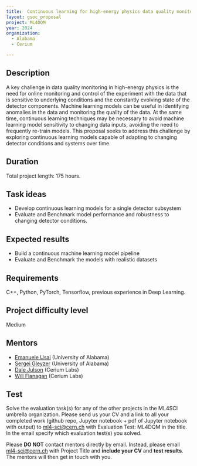 ```yaml
---
title:  Continuous learning for high-energy physics data quality monitoring
layout: gsoc_proposal
project: ML4DQM
year: 2024
organization:
  - Alabama
  - Cerium

---
```


## Description


A key challenge in data quality monitoring in high-energy physics is the need for online monitoring and control of the experiment with the data that is sensitive to underlying conditions and the constantly evolving state of the detector components. Machine learning models can be useful in identifying anomalies in the data and monitoring the quality of the data. At the same time, continuous learning techniques may be necessary to avoid machine learning model sensitivity to changing data inputs, avoiding the need to frequently re-train models. This proposal seeks to address this challenge by exploring continuous learning models capable of adapting to changing detector conditions and systems over time. 

## Duration

Total project length: 175 hours.

## Task ideas
 * Develop continuous learning models for a single detector subsystem
 * Evaluate and Benchmark model performance and robustness to changing detector conditions. 

## Expected results
 * Build a continuous machine learning model pipeline
 * Evaluate and Benchmark the models with realistic datasets

## Requirements
C++, Python, PyTorch, Tensorflow, previous experience in Deep Learning.

## Project difficulty level
Medium

## Mentors
  * [Emanuele Usai](mailto:ml4-sci@cern.ch) (University of Alabama)
  * [Sergei Gleyzer](mailto:ml4-sci@cern.ch) (University of Alabama)
  * [Dale Julson](mailto:ml4-sci@cern.ch) (Cerium Labs)
  * [Will Flanagan](mailto:ml4-sci@cern.ch) (Cerium Labs)


## Test
Solve the evaluation task(s) for any of the other projects in the ML4SCI umbrella organization.  Please send us your CV and a link to all your completed work (github repo, Jupyter notebook + pdf of Jupyter notebook with output) to [ml4-sci@cern.ch](mailto:ml4-sci@cern.ch) with Evaluation Test: ML4DQM in the title. In the email specify which evaluation test(s) you solved. 

Please **DO NOT** contact mentors directly by email. Instead, please email [ml4-sci@cern.ch](mailto:ml4-sci@cern.ch) with Project Title and **include your CV** and **test results**. The mentors will then get in touch with you.


